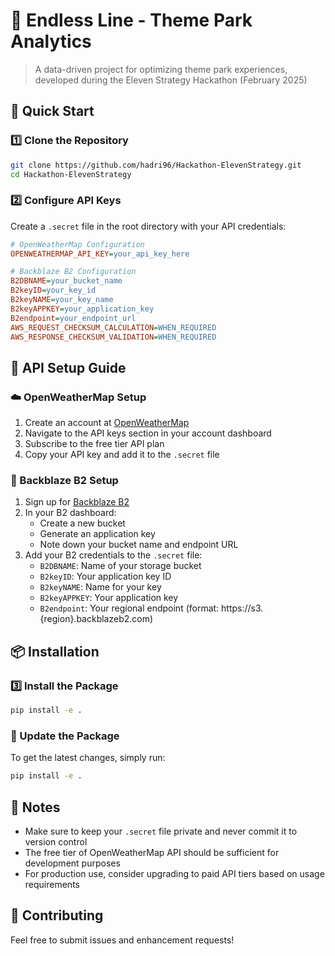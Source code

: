 # 🎢 Endless Line - Theme Park Analytics
> A data-driven project for optimizing theme park experiences, developed during the Eleven Strategy Hackathon (February 2025)

## 🚀 Quick Start

### 1️⃣ Clone the Repository
```bash
git clone https://github.com/hadri96/Hackathon-ElevenStrategy.git
cd Hackathon-ElevenStrategy
```

### 2️⃣ Configure API Keys
Create a `.secret` file in the root directory with your API credentials:

```ini
# OpenWeatherMap Configuration
OPENWEATHERMAP_API_KEY=your_api_key_here

# Backblaze B2 Configuration
B2DBNAME=your_bucket_name
B2keyID=your_key_id
B2keyNAME=your_key_name
B2keyAPPKEY=your_application_key
B2endpoint=your_endpoint_url
AWS_REQUEST_CHECKSUM_CALCULATION=WHEN_REQUIRED
AWS_RESPONSE_CHECKSUM_VALIDATION=WHEN_REQUIRED
```

## 🔑 API Setup Guide

### ☁️ OpenWeatherMap Setup
1. Create an account at [OpenWeatherMap](https://openweathermap.org/api)
2. Navigate to the API keys section in your account dashboard
3. Subscribe to the free tier API plan
4. Copy your API key and add it to the `.secret` file

### 💾 Backblaze B2 Setup
1. Sign up for [Backblaze B2](https://www.backblaze.com/b2/cloud-storage.html)
2. In your B2 dashboard:
   - Create a new bucket
   - Generate an application key
   - Note down your bucket name and endpoint URL
3. Add your B2 credentials to the `.secret` file:
   - `B2DBNAME`: Name of your storage bucket
   - `B2keyID`: Your application key ID
   - `B2keyNAME`: Name for your key
   - `B2keyAPPKEY`: Your application key
   - `B2endpoint`: Your regional endpoint (format: https://s3.{region}.backblazeb2.com)

## 📦 Installation

### 3️⃣ Install the Package
```bash
pip install -e .
```

### 🔄 Update the Package
To get the latest changes, simply run:
```bash
pip install -e .
```

## 📝 Notes
- Make sure to keep your `.secret` file private and never commit it to version control
- The free tier of OpenWeatherMap API should be sufficient for development purposes
- For production use, consider upgrading to paid API tiers based on usage requirements

## 🤝 Contributing
Feel free to submit issues and enhancement requests!

